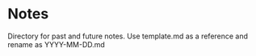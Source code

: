 Notes
=====================
Directory for past and future notes. Use template.md as a reference and rename as YYYY-MM-DD.md
